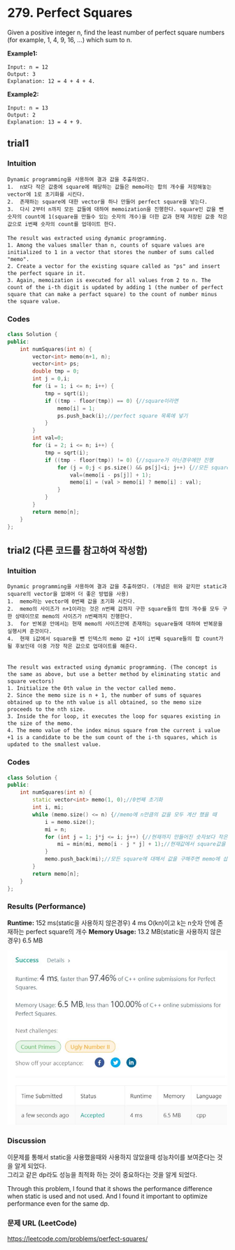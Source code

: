 # 279. Perfect Squares
Given a positive integer n, find the least number of perfect square numbers (for example, 1, 4, 9, 16, ...) which sum to n. 

**Example1:**   
```
Input: n = 12
Output: 3 
Explanation: 12 = 4 + 4 + 4.
```

**Example2:**   

```
Input: n = 13
Output: 2
Explanation: 13 = 4 + 9.
```

## trial1
### Intuition
```
Dynamic programming을 사용하여 결과 값을 추출하였다.
1.  n보다 작은 값중에 square에 해당하는 값들은 memo라는 합의 개수를 저장해놓는 vector에 1로 초기화를 시킨다.
2.  존재하는 square에 대한 vector을 하나 만들어 perfect square을 넣는다.
3.  다시 2부터 n까지 모든 값들에 대하여 memoization을 진행한다. square인 값을 뺀 숫자의 count에 1(square을 만들수 있는 숫자의 개수)을 더한 값과 현재 저장된 값중 작은값으로 i번째 숫자의 count를 업데이트 한다.

The result was extracted using dynamic programming.
1. Among the values ​​smaller than n, counts of square values ​​are initialized to 1 in a vector that stores the number of sums called "memo".
2. Create a vector for the existing square called as "ps" and insert the perfect square in it.
3. Again, memoization is executed for all values ​​from 2 to n. The count of the i-th digit is updated by adding 1 (the number of perfect square that can make a perfact square) to the count of number minus the square value.
```
### Codes  
```cpp
class Solution {
public:
	int numSquares(int n) {
		vector<int> memo(n+1, n);
		vector<int> ps;
		double tmp = 0;
		int j = 0,i;
		for (i = 1; i <= n; i++) {
			tmp = sqrt(i);
			if ((tmp - floor(tmp)) == 0) {//square이라면
				memo[i] = 1;
				ps.push_back(i);//perfect square 목록에 넣기
			}
		}
        int val=0;
		for (i = 2; i <= n; i++) {
            tmp = sqrt(i);
			if ((tmp - floor(tmp)) != 0) {//square가 아닌경우에만 진행
                for (j = 0;j < ps.size() && ps[j]<i; j++) {//모든 square에 대해서 구함
                    val=(memo[i - ps[j]] + 1);
                    memo[i] = (val > memo[i] ? memo[i] : val);
                }
            }
		}
		return memo[n];
	}
};
```

## trial2 (다른 코드를 참고하여 작성함)
### Intuition
```
Dynamic programming을 사용하여 결과 값을 추출하였다. (개념은 위와 같지만 static과 square의 vector을 없애어 더 좋은 방법을 사용)
1.  memo라는 vector에 0번째 값을 초기화 시킨다.
2.  memo의 사이즈가 n+1이라는 것은 n번째 값까지 구한 square들의 합의 개수를 모두 구한 상태이므로 memo의 사이즈가 n번째까지 진행한다.
3.  for 반복문 안에서는 현재 memo의 사이즈안에 존재하는 square들에 대하여 반복문을 실행시켜 준것이다.
4.  현재 i값에서 square을 뺀 인덱스의 memo 값 +1이 i번째 square들의 합 count가 될 후보인데 이중 가장 작은 값으로 업데이트를 해준다.


The result was extracted using dynamic programming. (The concept is the same as above, but use a better method by eliminating static and square vectors)
1. Initialize the 0th value in the vector called memo.
2. Since the memo size is n + 1, the number of sums of squares obtained up to the nth value is all obtained, so the memo size proceeds to the nth size.
3. Inside the for loop, it executes the loop for squares existing in the size of the memo.
4. The memo value of the index minus square from the current i value +1 is a candidate to be the sum count of the i-th squares, which is updated to the smallest value.
```
### Codes  
```cpp
class Solution {
public:
	int numSquares(int n) {
		static vector<int> memo(1, 0);//0번째 초기화
		int i, mi;
		while (memo.size() <= n) {//memo에 n만큼의 값을 모두 계산 했을 때
			i = memo.size();
			mi = n;
			for (int j = 1; j*j <= i; j++) {//현재까지 만들어진 숫자보다 작은 모든 square에 대해서 진행하기
				mi = min(mi, memo[i - j * j] + 1);//현재값에서 square값을 뺀 인덱스의 count에 1더한값과 현재 count 값과 비교하여 작은값 넣어주기
			}
			memo.push_back(mi);//모든 square에 대해서 값을 구해주면 memo에 삽입(memo 안에는 가장 작은 count들이 나열되게 된다.)
		}
		return memo[n];
	}
};
```

### Results (Performance)  
**Runtime:**  152 ms(static을 사용하지 않은경우) 4 ms  O(kn)이고 k는 n숫자 안에 존재하는 perfect square의 개수
**Memory Usage:** 	13.2 MB(static을 사용하지 않은 경우) 	6.5 MB

<p align="center"> 
<img src="./capture2.JPG">
</p>

### Discussion
이문제를 통해서 static을 사용했을때와 사용하지 않았을때 성능차이를 보여준다는 것을 알게 되었다.  
그리고 같은 dp라도 성능을 최적화 하는 것이 중요하다는 것을 알게 되었다.

Through this problem, I found that it shows the performance difference when static is used and not used.
And I found it important to optimize performance even for the same dp.  

### 문제 URL (LeetCode)  
https://leetcode.com/problems/perfect-squares/